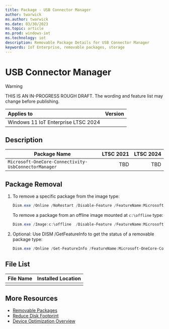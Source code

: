 ```yaml
---
title: Package - USB Connector Manager
author: twarwick
ms.author: twarwick
ms.date: 03/30/2023
ms.topic: article
ms.prod: windows-iot
ms.technology: iot
description: Removable Package Details for USB Connector Manager
keywords: IoT Enterprise, removable packages, storage
---
```


# USB Connector Manager

> [!WARNING]
> THIS IS AN IN-PROGRESS ROUGH DRAFT. The wording and feature list may change before publishing.

| Applies to   |  Version            |
|:-------------|:--------------------|
| Windows 11 IoT Enterprise LTSC 2024 | |

## Description

<fill in the blank>

| Package Name | LTSC&nbsp;2021 | LTSC&nbsp;2024  |
|--------------|---------------:|----------------:|
| `Microsoft-OneCore-Connectivity-UsbConnectorManager`  | TBD | TBD |

## Package Removal

1. To remove a specific package from the image type:

   ```powershell
   Dism.exe /Online /NoRestart /Disable-Feature /FeatureName:Microsoft-OneCore-Connectivity-UsbConnectorManager /PackageName:@Package
   ````

   To remove a package from an offline image mounted at `c:\offline` type:

   ```powershell
   Dism.exe /Image:c:\offline  /Disable-Feature /FeatureName:Microsoft-OneCore-Connectivity-UsbConnectorManager /PackageName:@Package
   ```

1. Optional: Use DISM /GetFeatureInfo to get the status of a removable package type:

   ```powershell
   Dism.exe /Online /Get-FeatureInfo /FeatureName:Microsoft-OneCore-Connectivity-UsbConnectorManager /PackageName:@Package
   ````

## File List

| File Name | Installed Location |
|-----------|--------------------|
| <fill in the blank>| <fill in the blank>  |

## More Resources

- [Removable Packages](/windows/iot/iot-enterprise/Optimize-Your-Device/Removable-Packages)
- [Reduce Disk Footprint](/windows/iot/iot-enterprise/Optimize-Your-Device/Reduce-Disk-Footprint)
- [Device Optimization Overview](/windows/iot/iot-enterprise/Optimize-Your-Device/Overview)
